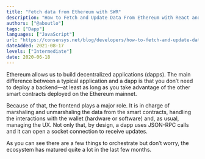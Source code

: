 ```yaml
---
title: "Fetch data from Ethereum with SWR"
description: "How to Fetch and Update Data From Ethereum with React and SWR"
authors: ["@aboutlo"]
tags: ["Dapp"]
languages: ["JavaScript"]
url: "https://consensys.net/blog/developers/how-to-fetch-and-update-data-from-ethereum-with-react-and-swr/"
dateAdded: 2021-08-17
levels: ["Intermediate"]
date: 2020-06-18
---
```


Ethereum allows us to build decentralized applications (dapps). The main difference between a typical application and a dapp is that you don’t need to deploy a backend—at least as long as you take advantage of the other smart contracts deployed on the Ethereum mainnet.

Because of that, the frontend plays a major role. It is in charge of marshaling and unmarshaling the data from the smart contracts, handling the interactions with the wallet (hardware or software) and, as usual, managing the UX. Not only that, by design, a dapp uses JSON-RPC calls and it can open a socket connection to receive updates.

As you can see there are a few things to orchestrate but don’t worry, the ecosystem has matured quite a lot in the last few months.